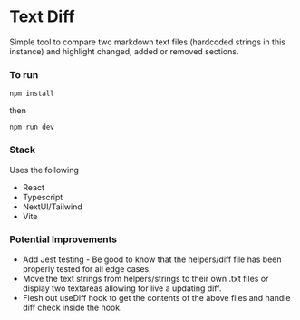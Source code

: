 # Text Diff

Simple tool to compare two markdown text files (hardcoded strings in this instance) and highlight changed, added or removed sections.

### To run

```
npm install
```

then

```
npm run dev
```

### Stack

Uses the following

-   React
-   Typescript
-   NextUI/Tailwind
-   Vite

### Potential Improvements

-   Add Jest testing - Be good to know that the helpers/diff file has been properly tested for all edge cases.
-   Move the text strings from helpers/strings to their own .txt files or display two textareas allowing for live a updating diff.
-   Flesh out useDiff hook to get the contents of the above files and handle diff check inside the hook.
